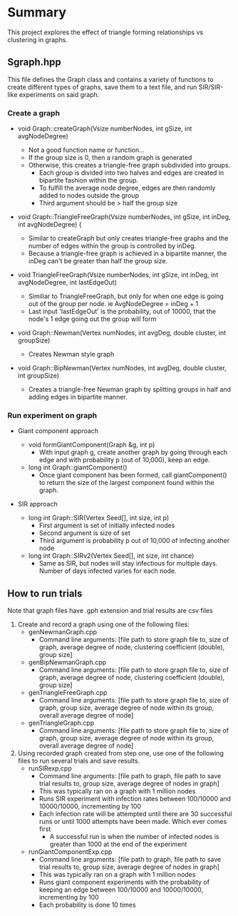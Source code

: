 # Summary
This project explores the effect of triangle forming relationships vs clustering in graphs. 

## Sgraph.hpp
This file defines the Graph class and contains a variety of functions to create different types of graphs, save them to a text file, and run SIR/SIR-like experiments on said graph.

### Create a graph 

- void Graph::createGraph(Vsize numberNodes, int gSize, int avgNodeDegree)
    - Not a good function name or function...
    - If the group size is 0, then a random graph is generated
    - Otherwise, this creates a triangle-free graph subdivided into groups.
        - Each group is divided into two halves and edges are created in bipartite fashion within the group.
        - To fulfill the average node degree, edges are then randomly added to nodes outside the group
        - Third argument should be > half the group size
        
- void Graph::TriangleFreeGraph(Vsize numberNodes, int gSize, int inDeg, int avgNodeDegree) {
    - Similar to createGraph but only creates triangle-free graphs and the number of edges within the group is controlled by inDeg.
    - Because a triangle-free graph is achieved in a bipartite manner, the inDeg can't be greater than half the group size.
    
- void TriangleFreeGraph(Vsize numberNodes, int gSize, int inDeg, int avgNodeDegree, int lastEdgeOut)
    - Similiar to TriangleFreeGraph, but only for when one edge is going out of the group per node. ie AvgNodeDegree = inDeg + 1 
    - Last input 'lastEdgeOut' is the probability, out of 10000, that the node's 1 edge going out the group will form
    
- void Graph::Newman(Vertex numNodes, int avgDeg, double cluster, int groupSize)
    - Creates Newman style graph
    
- void Graph::BipNewman(Vertex numNodes, int avgDeg, double cluster, int groupSize)
    - Creates a triangle-free Newman graph by splitting groups in half and adding edges in bipartite manner.
    
### Run experiment on graph
- Giant component approach
    - void formGiantComponent(Graph &g, int p)
        - With input graph g, create another graph by going through each edge and with probability p (out of 10,000), keep an edge.
    - long int Graph::giantComponent()
        - Once giant component has been formed, call giantComponent() to return the size of the largest component found within the graph.
        
- SIR approach
    - long int Graph::SIR(Vertex Seed[], int size, int p)
        - First argument is set of initially infected nodes
        - Second argument is size of set
        - Third argument is probability p out of 10,000 of infecting another node
    - long int Graph::SIRv2(Vertex Seed[], int size, int chance)
        - Same as SIR, but nodes will stay infectious for multiple days. Number of days infected varies for each node.
        
## How to run trials
Note that graph files have .gph extension and trial results are csv files
1. Create and record a graph using one of the following files:
    - genNewmanGraph.cpp
        - Command line arguments: [file path to store graph file to, size of graph, average degree of node, clustering coefficient (double), group size]
    - genBipNewmanGraph.cpp
        - Command line arguments: [file path to store graph file to, size of graph, average degree of node, clustering coefficient (double), group size]
    - genTriangleFreeGraph.cpp
        - Command line arguments: [file path to store graph file to, size of graph, group size, average degree of node within its group, overall average degree of node]
    - genTriangleGraph.cpp
        - Command line arguments: [file path to store graph file to, size of graph, group size, average degree of node within its group, overall average degree of node]
2. Using recorded graph created from step one, use one of the following files to run several trials and save results.
    - runSIRexp.cpp
        - Command line arguments: [file path to graph, file path to save trial results to, group size, average degree of nodes in graph]
        - This was typically ran on a graph with 1 million nodes
        - Runs SIR experiment with infection rates between 100/10000 and 10000/10000, incrementing by 100
        - Each infection rate will be attempted until there are 30 successful runs or until 1000 attempts have been made. Which ever comes first
            - A successful run is when the number of infected nodes is greater than 1000 at the end of the experiment
    - runGiantComponentExp.cpp
        - Command line arguments: [file path to graph, file path to save trial results to, group size, average degree of nodes in graph]
        - This was typically ran on a graph with 1 million nodes
        - Runs giant component experiments with the probability of keeping an edge between 100/10000 and 10000/10000, incrementing by 100
        - Each probability is done 10 times
